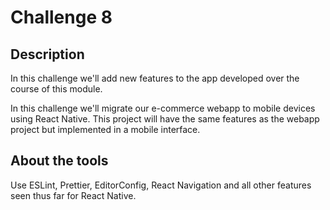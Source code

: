 # Challenge 8

## Description

In this challenge we'll add new features to the app developed over the course of this module.

In this challenge we'll migrate our e-commerce webapp to mobile devices using React Native. This project will have the same features as the webapp project but implemented in a mobile interface.

## About the tools

Use ESLint, Prettier, EditorConfig, React Navigation and all other features seen thus far for React Native.
